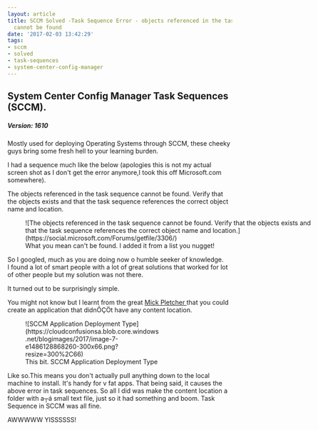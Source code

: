 ```yaml
---
layout: article
title: SCCM Solved -Task Sequence Error - objects referenced in the task sequence
  cannot be found
date: '2017-02-03 13:42:29'
tags:
- sccm
- solved
- task-sequences
- system-center-config-manager
---
```




## System Center Config Manager Task Sequences (SCCM).

##### Version: 1610

Mostly used for deploying Operating Systems through SCCM, these cheeky guys bring some fresh hell to your learning burden.

I had a sequence much like the below (apologies this is not my actual screen shot as I don't get the error anymore,I took this off Microsoft.com somewhere).

The objects referenced in the task sequence cannot be found. Verify that the objects exists and that the task sequence references the correct object name and location.

<figure class="wp-caption aligncenter" style="width: 662px">![The objects referenced in the task sequence cannot be found. Verify that the objects exists and that the task sequence references the correct object name and location.](https://social.microsoft.com/Forums/getfile/3306/)<figcaption class="wp-caption-text">What you mean can't be found. I added it from a list you nugget!</figcaption></figure>

So I googled, much as you are doing now o humble seeker of knowledge.  
 I found a lot of smart people with a lot of great solutions that worked for lot of other people but my solution was not there.

It turned out to be surprisingly simple.

You might not know but I learnt from the great [Mick Pletcher ](http://mickitblog.blogspot.co.uk/)that you could create an application that didnÔÇÖt have any content location.

<figure class="wp-caption alignnone" id="attachment_200" style="width: 300px">![SCCM Application Deployment Type](https://cloudconfusionsa.blob.core.windows.net/blogimages/2017/image-7-e1486128868260-300x66.png?resize=300%2C66)<figcaption class="wp-caption-text">This bit. SCCM Application Deployment Type</figcaption></figure>Like so.This means you don't actually pull anything down to the local machine to install. It's handy for v fat apps.  
 That being said, it causes the above error in task sequences.  
 So all I did was make the content location a folder with a┬á small text file, just so it had something and boom. Task Sequence in SCCM was all fine.



AWWWWW YISSSSSS!




